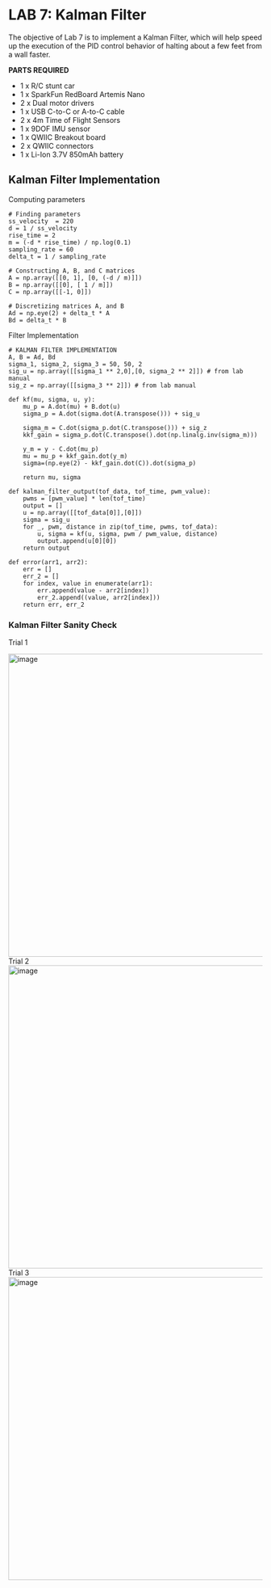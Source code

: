 
# LAB 7: Kalman Filter  
The objective of Lab 7 is to implement a Kalman Filter, which will help speed up the execution of the PID control behavior of halting about a few feet from a wall faster. 


<b>PARTS REQUIRED</b> 
- 1 x R/C stunt car
- 1 x SparkFun RedBoard Artemis Nano
- 2 x Dual motor drivers
- 1 x USB C-to-C or A-to-C cable
- 2 x 4m Time of Flight Sensors
- 1 x 9DOF IMU sensor 
- 1 x QWIIC Breakout board
- 2 x QWIIC connectors
- 1 x Li-Ion 3.7V 850mAh battery


## Kalman Filter Implementation 
Computing parameters 
```
# Finding parameters
ss_velocity  = 220
d = 1 / ss_velocity
rise_time = 2
m = (-d * rise_time) / np.log(0.1)
sampling_rate = 60
delta_t = 1 / sampling_rate

# Constructing A, B, and C matrices 
A = np.array([[0, 1], [0, (-d / m)]])
B = np.array([[0], [ 1 / m]])
C = np.array([[-1, 0]])

# Discretizing matrices A, and B
Ad = np.eye(2) + delta_t * A 
Bd = delta_t * B
```


Filter Implementation 
```
# KALMAN FILTER IMPLEMENTATION
A, B = Ad, Bd 
sigma_1, sigma_2, sigma_3 = 50, 50, 2
sig_u = np.array([[sigma_1 ** 2,0],[0, sigma_2 ** 2]]) # from lab manual 
sig_z = np.array([[sigma_3 ** 2]]) # from lab manual 

def kf(mu, sigma, u, y):
    mu_p = A.dot(mu) + B.dot(u) 
    sigma_p = A.dot(sigma.dot(A.transpose())) + sig_u
    
    sigma_m = C.dot(sigma_p.dot(C.transpose())) + sig_z
    kkf_gain = sigma_p.dot(C.transpose().dot(np.linalg.inv(sigma_m)))

    y_m = y - C.dot(mu_p)
    mu = mu_p + kkf_gain.dot(y_m)    
    sigma=(np.eye(2) - kkf_gain.dot(C)).dot(sigma_p)

    return mu, sigma

def kalman_filter_output(tof_data, tof_time, pwm_value): 
    pwms = [pwm_value] * len(tof_time)
    output = []
    u = np.array([[tof_data[0]],[0]])
    sigma = sig_u
    for _, pwm, distance in zip(tof_time, pwms, tof_data):
        u, sigma = kf(u, sigma, pwm / pwm_value, distance)
        output.append(u[0][0])
    return output 

def error(arr1, arr2): 
    err = []
    err_2 = []
    for index, value in enumerate(arr1):
        err.append(value - arr2[index])
        err_2.append((value, arr2[index]))
    return err, err_2
```

### Kalman Filter Sanity Check 
Trial 1  

<img width="600" alt="image" src="https://github.com/edake1/ECE-4160-Dake.github.io/assets/74028493/2547f1e5-851b-4ccf-9406-d9e1839faeb1">  
Trial 2  

<img width="600" alt="image" src="https://github.com/edake1/ECE-4160-Dake.github.io/assets/74028493/16cc56df-a879-4d32-9331-bcafda3de294">  
Trial 3  

<img width="600" alt="image" src="https://github.com/edake1/ECE-4160-Dake.github.io/assets/74028493/8a8ee827-8747-419b-8de1-2e655678df8a">  






